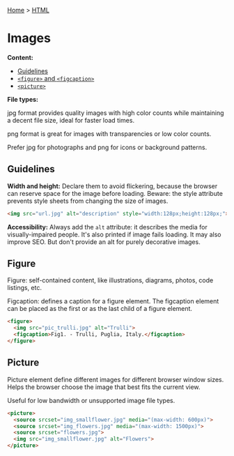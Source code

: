 [Home](../../README.md) > [HTML](./README.md)

# Images

**Content:**
- [Guidelines](#guidelines)
- [`<figure>` and `<figcaption>`](#figure)
- [`<picture>`](#picture)

**File types:**

jpg format provides quality images with high color counts while maintaining a decent file size, ideal for faster load times.

png format is great for images with transparencies or low color counts.

Prefer jpg for photographs and png for icons or background patterns.


## Guidelines

**Width and height:** Declare them to avoid flickering, because the browser can reserve space for the image before loading. Beware: the style attribute prevents style sheets from changing the size of images.

```html
<img src="url.jpg" alt="description" style="width:128px;height:128px;">
```

**Accessibility:** Always add the `alt` attribute: it describes the media for visually-impaired people. It's also printed if image fails loading. It may also improve SEO. But don't provide an alt for purely decorative images.


## Figure

Figure: self-contained content, like illustrations, diagrams, photos, code listings, etc.

Figcaption: defines a caption for a figure element. The figcaption element can be placed as the first or as the last child of a figure element.

```html
<figure>
  <img src="pic_trulli.jpg" alt="Trulli">
  <figcaption>Fig1. - Trulli, Puglia, Italy.</figcaption>
</figure>
```


## Picture

Picture element define different images for different browser window sizes. Helps the browser choose the image that best fits the current view.

Useful for low bandwidth or unsupported image file types.

```html
<picture>
  <source srcset="img_smallflower.jpg" media="(max-width: 600px)">
  <source srcset="img_flowers.jpg" media="(max-width: 1500px)">
  <source srcset="flowers.jpg">
  <img src="img_smallflower.jpg" alt="Flowers">
</picture>
```
